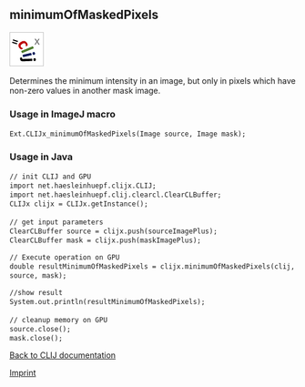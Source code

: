 ## minimumOfMaskedPixels
![Image](images/mini_clijx_logo.png)

Determines the minimum intensity in an image, but only in pixels which have non-zero values in another mask image.

### Usage in ImageJ macro
```
Ext.CLIJx_minimumOfMaskedPixels(Image source, Image mask);
```


### Usage in Java
```
// init CLIJ and GPU
import net.haesleinhuepf.clijx.CLIJ;
import net.haesleinhuepf.clij.clearcl.ClearCLBuffer;
CLIJx clijx = CLIJx.getInstance();

// get input parameters
ClearCLBuffer source = clijx.push(sourceImagePlus);
ClearCLBuffer mask = clijx.push(maskImagePlus);
```

```
// Execute operation on GPU
double resultMinimumOfMaskedPixels = clijx.minimumOfMaskedPixels(clij, source, mask);
```

```
//show result
System.out.println(resultMinimumOfMaskedPixels);

// cleanup memory on GPU
source.close();
mask.close();
```


[Back to CLIJ documentation](https://clij.github.io/)

[Imprint](https://clij.github.io/imprint)
